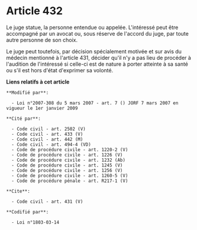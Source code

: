 # Article 432

Le juge statue, la personne entendue ou appelée. L'intéressé peut être accompagné par un avocat ou, sous réserve de l'accord
du juge, par toute autre personne de son choix. 

Le juge peut toutefois, par décision spécialement motivée et sur avis du médecin mentionné à l'article 431, décider qu'il n'y
a pas lieu de procéder à l'audition de l'intéressé si celle-ci est de nature à porter atteinte à sa santé ou s'il est hors
d'état d'exprimer sa volonté.

**Liens relatifs à cet article**

	**Modifié par**:

	  - Loi n°2007-308 du 5 mars 2007 - art. 7 () JORF 7 mars 2007 en vigueur le 1er janvier 2009

	**Cité par**:

	  - Code civil - art. 2502 (V)
	  - Code civil - art. 433 (V)
	  - Code civil - art. 442 (M)
	  - Code civil - art. 494-4 (VD)
	  - Code de procédure civile - art. 1220-2 (V)
	  - Code de procédure civile - art. 1226 (V)
	  - Code de procédure civile - art. 1232 (Ab)
	  - Code de procédure civile - art. 1245 (V)
	  - Code de procédure civile - art. 1256 (V)
	  - Code de procédure civile - art. 1260-5 (V)
	  - Code de procédure pénale - art. R217-1 (V)

	**Cite**:

	  - Code civil - art. 431 (V)

	**Codifié par**:

	  - Loi n°1803-03-14
